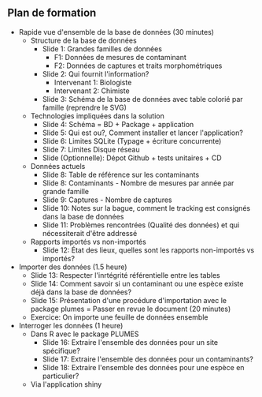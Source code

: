 ## Plan de formation

- Rapide vue d'ensemble de la base de données (30 minutes)
  - Structure de la base de données
    - Slide 1: Grandes familles de données 
      - F1: Données de mesures de contaminant
      - F2: Données de captures et traits morphométriques
    - Slide 2: Qui fournit l'information?
      - Intervenant 1: Biologiste 
      - Intervenant 2: Chimiste
    - Slide 3: Schéma de la base de données avec table colorié par famille (reprendre le SVG)
  - Technologies impliquées dans la solution
    - Slide 4: Schéma = BD + Package + application
    - Slide 5: Qui est ou?, Comment installer et lancer l'application?
    - Slide 6: Limites SQLite (Typage + écriture concurrente)
    - Slide 7: Limites Disque réseau
    - Slide (Optionnelle): Dépot Github + tests unitaires + CD
  - Données actuels
    - Slide 8: Table de référence sur les contaminants
    - Slide 8: Contaminants - Nombre de mesures par année par grande famille
    - Slide 9: Captures - Nombre de captures
    - Slide 10: Notes sur la bague, comment le tracking est consignés dans la base de données
    - Slide 11: Problèmes rencontrées (Qualité des données) et qui nécessiterait d'être addressé
  - Rapports importés vs non-importés
    - Slide 12: État des lieux, quelles sont les rapports non-importés vs importés?
- Importer des données (1.5 heure)
    - Slide 13: Respecter l'inrtégrité référentielle entre les tables
    - Slide 14: Comment savoir si un contaminant ou une espèce existe déjà dans la base de données? 
    - Slide 15: Présentation d'une procédure d'importation avec le package plumes = Passer en revue le document (20 minutes)
    - Exercice: On importe une feuille de données ensemble
- Interroger les données (1 heure)
    - Dans R avec le package PLUMES
      - Slide 16: Extraire l'ensemble des données pour un site spécifique?
      - Slide 17: Extraire l'ensemble des données pour un contaminants?
      - Slide 18: Extraire l'ensemble des données pour une espèce en particulier?
    - Via l'application shiny
